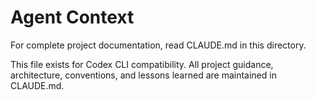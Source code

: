 # Agent Context

For complete project documentation, read CLAUDE.md in this directory.

This file exists for Codex CLI compatibility. All project guidance, architecture, conventions, and lessons learned are maintained in CLAUDE.md.
